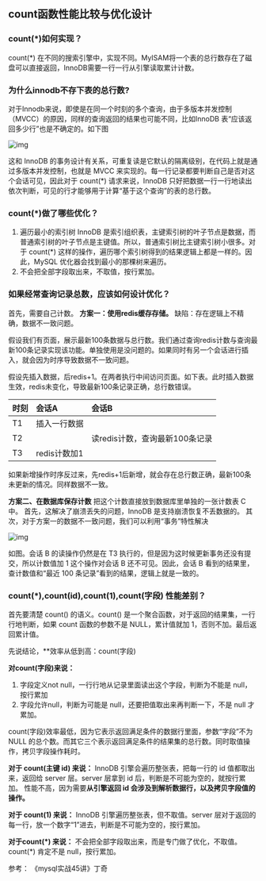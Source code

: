 ## count函数性能比较与优化设计

### count(*)如何实现？

count(*) 在不同的搜索引擎中，实现不同。MyISAM将一个表的总行数存在了磁盘可以直接返回，InnoDB需要一行一行从引擎读取累计计数。

### 为什么innodb不存下表的总行数?

对于Innodb来说，即使是在同一个时刻的多个查询，由于多版本并发控制（MVCC）的原因，同样的查询返回的结果也可能不同，比如InnoDB 表“应该返回多少行”也是不确定的。如下图

![img](https://icecrea-1300414836.file.myqcloud.com/mysql/mysql45/14_count/count_method_not_equal.png)



这和 InnoDB 的事务设计有关系，可重复读是它默认的隔离级别，在代码上就是通过多版本并发控制，也就是 MVCC 来实现的。每一行记录都要判断自己是否对这个会话可见，因此对于 count(*) 请求来说，InnoDB 只好把数据一行一行地读出依次判断，可见的行才能够用于计算“基于这个查询”的表的总行数。

### count(*)做了哪些优化？

1. 遍历最小的索引树
   InnoDB 是索引组织表，主键索引树的叶子节点是数据，而普通索引树的叶子节点是主键值。所以，普通索引树比主键索引树小很多。对于 count(*) 这样的操作，遍历哪个索引树得到的结果逻辑上都是一样的。因此，MySQL 优化器会找到最小的那棵树来遍历。
2. 不会把全部字段取出来，不取值，按行累加。

### 如果经常查询记录总数，应该如何设计优化？

首先，需要自己计数。
**方案一：使用redis缓存存储。**
缺陷：存在逻辑上不精确，数据不一致问题。

假设我们有页面，展示最新100条数据与总行数。我们通过查询redis计数与查询最新100条记录实现该功能。单独使用是没问题的。如果同时有另一个会话进行插入，就会因为时序导致数据不一致问题。

假设先插入数据，后redis+1。在两者执行中间访问页面。如下表。此时插入数据生效，redis未变化，导致最新100条记录正确，总行数错误。

| 时刻 | 会话A        | 会话B                          |
| :--- | :----------- | :----------------------------- |
| T1   | 插入一行数据 |                                |
| T2   |              | 读redis计数，查询最新100条记录 |
| T3   | redis计数加1 |                                |

如果新增操作时序反过来，先redis+1后新增，就会存在总行数正确，最新100条未更新的情况。同样数据不一致。

**方案二、在数据库保存计数**
把这个计数直接放到数据库里单独的一张计数表 C 中。
首先，这解决了崩溃丢失的问题，InnoDB 是支持崩溃恢复不丢数据的。
其次，对于方案一的数据不一致问题，我们可以利用“事务”特性解决

![img](https://icecrea-1300414836.file.myqcloud.com/mysql/mysql45/14_count/count_method_not_equal.png)



如图。会话 B 的读操作仍然是在 T3 执行的，但是因为这时候更新事务还没有提交，所以计数值加 1 这个操作对会话 B 还不可见。因此，会话 B 看到的结果里， 查计数值和“最近 100 条记录”看到的结果，逻辑上就是一致的。

### count(*),count(id),count(1),count(字段) 性能差别？

首先要清楚 count() 的语义。count() 是一个聚合函数，对于返回的结果集，一行行地判断，如果 count 函数的参数不是 NULL，累计值就加 1，否则不加。最后返回累计值。

先说结论，**效率从低到高：count(字段)

**对count(字段)来说：**

1. 字段定义not null，一行行地从记录里面读出这个字段，判断为不能是 null，按行累加
2. 字段允许null，判断为可能是 null，还要把值取出来再判断一下，不是 null 才累加。

count(字段)效率最低，因为它表示返回满足条件的数据行里面，参数“字段”不为 NULL 的总个数。而其它三个表示返回满足条件的结果集的总行数。同时取值操作，拷贝字段操作耗时。

**对于 count(主键 id) 来说：**
InnoDB 引擎会遍历整张表，把每一行的 id 值都取出来，返回给 server 层。server 层拿到 id 后，判断是不可能为空的，就按行累加。
性能不高，因为需要**从引擎返回 id 会涉及到解析数据行，以及拷贝字段值的操作。**

**对于 count(1) 来说：**
InnoDB 引擎遍历整张表，但不取值。server 层对于返回的每一行，放一个数字“1”进去，判断是不可能为空的，按行累加。

**对于count(\*) 来说：**
不会把全部字段取出来，而是专门做了优化，不取值。count(*) 肯定不是 null，按行累加。



参考：
《mysql实战45讲》丁奇